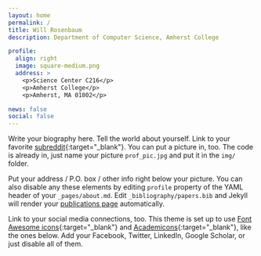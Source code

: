 ```yaml
---
layout: home
permalink: /
title: Will Rosenbaum
description: Department of Computer Science, Amherst College

profile:
  align: right
  image: square-medium.png
  address: >
    <p>Science Center C216</p>
    <p>Amherst College</p>
    <p>Amherst, MA 01002</p>

news: false
social: false
---
```




Write your biography here. Tell the world about yourself. Link to your favorite [subreddit](http://reddit.com){:target="\_blank"}. You can put a picture in, too. The code is already in, just name your picture `prof_pic.jpg` and put it in the `img/` folder.

Put your address / P.O. box / other info right below your picture. You can also disable any these elements by editing `profile` property of the YAML header of your `_pages/about.md`. Edit `_bibliography/papers.bib` and Jekyll will render your [publications page](/al-folio/publications/) automatically.

Link to your social media connections, too. This theme is set up to use [Font Awesome icons](http://fortawesome.github.io/Font-Awesome/){:target="\_blank"} and [Academicons](https://jpswalsh.github.io/academicons/){:target="\_blank"}, like the ones below. Add your Facebook, Twitter, LinkedIn, Google Scholar, or just disable all of them.
